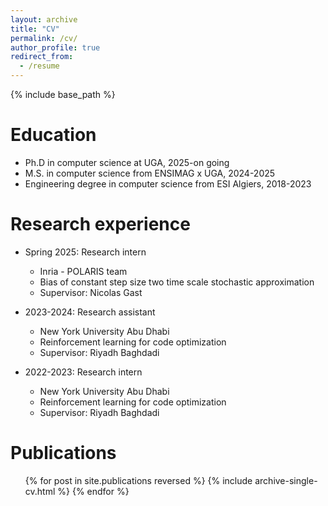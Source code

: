 ```yaml
---
layout: archive
title: "CV"
permalink: /cv/
author_profile: true
redirect_from:
  - /resume
---
```


{% include base_path %}

Education
======
* Ph.D in computer science at UGA, 2025-on going
* M.S. in computer science from ENSIMAG x UGA, 2024-2025
* Engineering degree in computer science from ESI Algiers, 2018-2023

Research experience
======
* Spring 2025: Research intern
  * Inria - POLARIS team
  * Bias of constant step size two time scale stochastic approximation
  * Supervisor: Nicolas Gast

* 2023-2024: Research assistant
  * New York University Abu Dhabi
  * Reinforcement learning for code optimization
  * Supervisor: Riyadh Baghdadi
  
* 2022-2023: Research intern
  * New York University Abu Dhabi
  * Reinforcement learning for code optimization
  * Supervisor: Riyadh Baghdadi

  
Publications
======
  <ul>{% for post in site.publications reversed %}
    {% include archive-single-cv.html %}
  {% endfor %}</ul>
  
